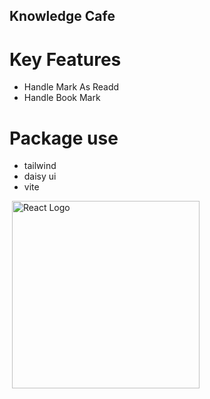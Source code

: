 <!-- # React + Vite

This template provides a minimal setup to get React working in Vite with HMR and some ESLint rules.

Currently, two official plugins are available:

- [@vitejs/plugin-react](https://github.com/vitejs/vite-plugin-react/blob/main/packages/plugin-react/README.md) uses [Babel](https://babeljs.io/) for Fast Refresh
- [@vitejs/plugin-react-swc](https://github.com/vitejs/vite-plugin-react-swc) uses [SWC](https://swc.rs/) for Fast Refresh -->

## Knowledge Cafe

# Key Features
- Handle Mark As Readd
- Handle Book Mark

# Package use
- tailwind 
- daisy ui
- vite

<img />
<img src='https://i.ibb.co.com/D9NYzX0/knowledge-cafe.jpg' alt="React Logo" width="300" />